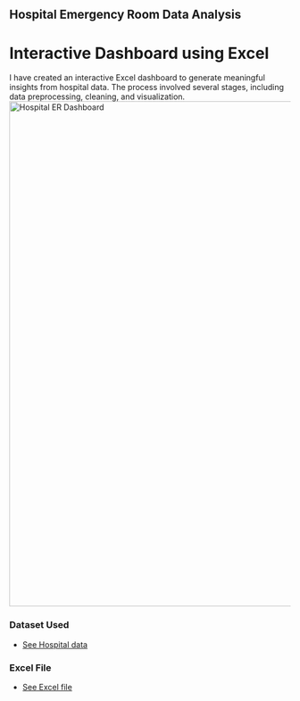 ## Hospital Emergency Room Data Analysis
# Interactive Dashboard using Excel
I have created an interactive Excel dashboard to generate meaningful insights from hospital data. The process involved several stages, including data preprocessing, cleaning, and visualization.
<img width="1822" height="905" alt="Hospital ER Dashboard" src="https://github.com/user-attachments/assets/7e93eb0b-d099-4e78-91f7-a324f54e4500" />

### Dataset Used
- <a href="https://drive.google.com/file/d/1CVT7eTcvoIqkcds-DcVIWkAKCEm-dw4J/view?usp=sharing">See Hospital data</a>


### Excel File
- <a href="https://docs.google.com/spreadsheets/d/1svzIuE8V1kflBTpkK7gUuFZDMcubpE1x/edit?usp=sharing&ouid=105092200709568473837&rtpof=true&sd=true">See Excel file</a>
